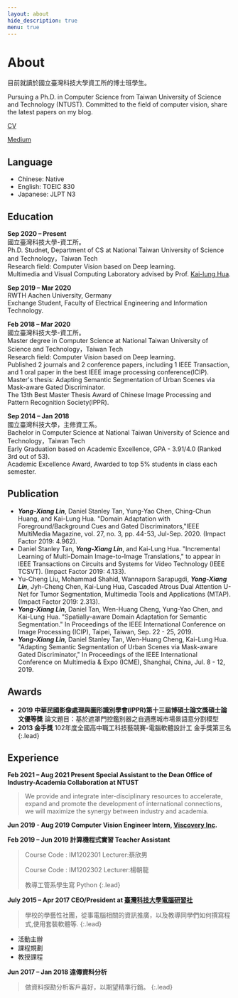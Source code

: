 ```yaml
---
layout: about
hide_description: true
menu: true
---
```


# About

目前就讀於國立臺灣科技大學資工所的博士班學生。

Pursuing a Ph.D. in Computer Science from Taiwan University of Science and Technology (NTUST). Committed to the field of computer vision, share the latest papers on my blog.

[CV](https://www.cakeresume.com/s--OdjKx_PYH6VvJKbV0tFV1A--/xiaosean)

[Medium](https://medium.com/@xiaosean5408)

## Language
- Chinese: Native
- English: TOEIC 830
- Japanese: JLPT N3

## Education

**Sep 2020 – Present**<BR>
國立臺灣科技大學-資工所。<BR>
Ph.D. Studnet, Department of CS at National Taiwan University of Science and Technology，Taiwan Tech<BR>
Research field: Computer Vision based on Deep learning.<BR>
Multimedia and Visual Computing Laboratory advised by Prof. [Kai-lung Hua](http://faculty.csie.ntust.edu.tw/~hua/index.htm).<BR>

**Sep 2019 – Mar 2020**<BR>
RWTH Aachen University, Germany<BR>
Exchange Student, Faculty of Electrical Engineering and Information Technology.<BR>

**Feb 2018 – Mar 2020**<BR>
國立臺灣科技大學-資工所。<BR>
Master degree in Computer Science at National Taiwan University of Science and Technology，Taiwan Tech<BR>
Research field: Computer Vision based on Deep learning.<BR>
Published 2 journals and 2 conference papers, including 1 IEEE Transaction, and 1 oral paper in the best IEEE image processing conference(ICIP).<BR>
Master's thesis: Adapting Semantic Segmentation of Urban Scenes via Mask-aware Gated Discriminator.<BR>
The 13th Best Master Thesis Award of Chinese Image Processing and Pattern Recognition Society(IPPR).<BR>


**Sep 2014 – Jan 2018**<BR>
國立臺灣科技大學，主修資工系。<BR>
Bachelor in Computer Science at National Taiwan University of Science and Technology，Taiwan Tech<BR>
Early Graduation based on Academic Excellence, GPA - 3.91/4.0 (Ranked 3rd out of 53).<BR>
Academic Excellence Award, Awarded to top 5% students in class each semester.<BR>

## Publication
- <B><I>Yong-Xiang Lin</I></B>, Daniel Stanley Tan, Yung-Yao Chen, Ching-Chun Huang, and Kai-Lung Hua. "Domain Adaptation with Foreground/Background Cues and Gated Discriminators,"IEEE MultiMedia Magazine, vol. 27, no. 3, pp. 44-53, Jul-Sep. 2020. (Impact Factor 2019: 4.962).
- Daniel Stanley Tan, <B><I>Yong-Xiang Lin</I></B>, and Kai-Lung Hua. "Incremental Learning of Multi-Domain Image-to-Image Translations," to appear in IEEE Transactions on Circuits and Systems for Video Technology (IEEE TCSVT). (Impact Factor 2019: 4.133).
- Yu-Cheng Liu, Mohammad Shahid, Wannaporn Sarapugdi, <B><I>Yong-Xiang Lin</I></B>, Jyh-Cheng Chen, Kai-Lung Hua, Cascaded Atrous Dual Attention U-Net for Tumor Segmentation, Multimedia Tools and Applications (MTAP). (Impact Factor 2019: 2.313). 
- <B><I>Yong-Xiang Lin</I></B>, Daniel Tan, Wen-Huang Cheng, Yung-Yao Chen, and Kai-Lung Hua. "Spatially-aware Domain Adaptation for Semantic Segmentation." In Proceedings of the IEEE International Conference on Image Processing (ICIP), Taipei, Taiwan, Sep. 22 - 25, 2019. 
- <B><I>Yong-Xiang Lin</I></B>, Daniel Stanley Tan, Wen-Huang Cheng, Kai-Lung Hua. "Adapting Semantic Segmentation of Urban Scenes via Mask-aware Gated Discriminator," In Proceedings of the IEEE International Conference on Multimedia & Expo (ICME), Shanghai, China, Jul. 8 - 12, 2019. 

## Awards
- **2019 中華民國影像處理與圖形識別學會(IPPR)第十三屆博碩士論文獎碩士論文優等獎**
論文題目：基於遮罩門控鑑別器之自適應城市場景語意分割模型
- **2013 金手獎**
102年度全國高中職工科技藝競賽-電腦軟體設計工 金手獎第三名
{:.lead}

<!-- **GPA**

|學期      | 成績（滿分4.0） |
|:--------:|:----:|
|103-1|3.90|
|103-2|4.00|
|104-1|3.99|
|104-2|3.93|
|105-1|3.77|
|105-2|3.94|
|106-1|3.75| -->

## Experience

**Feb 2021 – Aug 2021 Present Special Assistant to the Dean Office of Industry-Academia Collaboration at NTUST**
> We provide and integrate inter-disciplinary resources to accelerate, expand and promote the development of international connections, we will maximize the synergy between industry and academia.

**Jun 2019 - Aug 2019  Computer Vision Engineer Intern, [Viscovery Inc](https://tw.viscovery.com/).**

**Feb 2019 – Jun 2019 計算機程式實習 Teacher Assistant**
> Course Code : IM1202301 Lecturer:蔡欣男 
> 
> Course Code : IM1202302 Lecturer:楊朝龍 
> 
> 教導工管系學生寫 Python
{:.lead}

**July 2015 – Apr 2017 CEO/President at [臺灣科技大學電腦研習社]**
> 學校的學藝性社團，從事電腦相關的資訊推廣，以及教導同學們如何撰寫程式,使用套裝軟體等.
{:.lead}

- 活動主辦
- 課程規劃
- 教授課程

**Jun 2017 – Jan 2018 遠傳資料分析**
> 做資料探勘分析客戶喜好，以期望精準行銷。
{:.lead}


[blog]: https://www.xiaosean.website
[post]: https://www.xiaosean.website/posts/
[臺灣科技大學電腦研習社]: https://www.facebook.com/ntustcc
